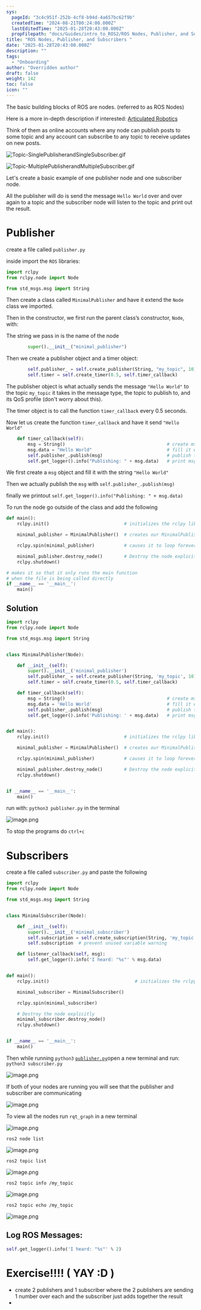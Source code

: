 ```yaml
---
sys:
  pageId: "3c4c951f-252b-4cf8-b94d-4a657bc62f9b"
  createdTime: "2024-08-21T00:24:00.000Z"
  lastEditedTime: "2025-01-28T20:43:00.000Z"
  propFilepath: "docs/Guides/intro_to_ROS2/ROS Nodes, Publisher, and Subscribers .md"
title: "ROS Nodes, Publisher, and Subscribers "
date: "2025-01-28T20:43:00.000Z"
description: ""
tags:
  - "Onboarding"
author: "Overridden author"
draft: false
weight: 142
toc: false
icon: ""
---
```


The basic building blocks of ROS are nodes. (referred to as ROS Nodes)

Here is a more in-depth description if interested: [Articulated Robotics](https://articulatedrobotics.xyz/tutorials/ready-for-ros/ros-overview#2-nodes)

Think of them as online accounts where any node can publish posts to some topic and any account can subscribe to any topic to receive updates on new posts.

![Topic-SinglePublisherandSingleSubscriber.gif](https://docs.ros.org/en/humble/_images/Topic-SinglePublisherandSingleSubscriber.gif)

![Topic-MultiplePublisherandMultipleSubscriber.gif](https://docs.ros.org/en/humble/_images/Topic-MultiplePublisherandMultipleSubscriber.gif)

Let's create a basic example of one publisher node and one subscriber node.

All the publisher will do is send the message `Hello World` over and over again to a topic and the subscriber node will listen to the topic and print out the result.

# Publisher

create a file called `publisher.py` 

inside import the `ROS` libraries:

```python
import rclpy
from rclpy.node import Node

from std_msgs.msg import String
```

Then create a class called `MinimalPublisher` and have it extend the `Node` class we imported.

Then in the constructor, we first run the parent class’s constructor, `Node`, with:

The string we pass in is the name of the node

```python
        super().__init__("minimal_publisher")
```

Then we create a publisher object and a timer object:

```python
        self.publisher_ = self.create_publisher(String, "my_topic", 10)
        self.timer = self.create_timer(0.5, self.timer_callback)
```

The publisher object is what actually sends the message `"Hello World"` to the topic `my_topic` it takes in the message type, the topic to publish to, and its QoS profile (don't worry about this).

The timer object is to call the function `timer_callback` every 0.5 seconds.

Now let us create the function `timer_callback` and have it send `"Hello World"`

```python
    def timer_callback(self):
        msg = String()                                      # create msg object
        msg.data = "Hello World"                            # fill it with data
        self.publisher_.publish(msg)                        # publish the message
        self.get_logger().info("Publishing: " + msg.data)   # print msg
```

We first create a `msg` object and fill it with the string `"Hello World"`

Then we actually publish the `msg` with `self.publisher_.publish(msg)`

finally we printout `self.get_logger().info("Publishing: " + msg.data)`

To run the node go outside of the class and add the following

```python
def main():
    rclpy.init()                            # initializes the rclpy library

    minimal_publisher = MinimalPublisher()  # creates our MinimalPublisher object

    rclpy.spin(minimal_publisher)           # causes it to loop forever

    minimal_publisher.destroy_node()        # Destroy the node explicitly
    rclpy.shutdown()

# makes it so that it only runs the main function
# when the file is being called directly
if __name__ == '__main__': 
    main()
```

## Solution

```python
import rclpy
from rclpy.node import Node

from std_msgs.msg import String


class MinimalPublisher(Node):

    def __init__(self):
        super().__init__('minimal_publisher')
        self.publisher_ = self.create_publisher(String, 'my_topic', 10)
        self.timer = self.create_timer(0.5, self.timer_callback)

    def timer_callback(self):
        msg = String()                                      # create msg object
        msg.data = 'Hello World'                            # fill it with data
        self.publisher_.publish(msg)                        # publish the message
        self.get_logger().info('Publishing: ' + msg.data)   # print msg


def main():
    rclpy.init()                            # initializes the rclpy library

    minimal_publisher = MinimalPublisher()  # creates our MinimalPublisher object

    rclpy.spin(minimal_publisher)           # causes it to loop forever

    minimal_publisher.destroy_node()        # Destroy the node explicitly
    rclpy.shutdown()


if __name__ == '__main__':
    main()
```

run with: `python3 publisher.py` in the terminal

![image.png](https://prod-files-secure.s3.us-west-2.amazonaws.com/d518164a-d88e-44d1-a4ee-3adb3bd8bce0/9214accb-ad5b-44f1-a31c-b3167c59138b/image.png?X-Amz-Algorithm=AWS4-HMAC-SHA256&X-Amz-Content-Sha256=UNSIGNED-PAYLOAD&X-Amz-Credential=ASIAZI2LB466UEB7WQQ5%2F20250226%2Fus-west-2%2Fs3%2Faws4_request&X-Amz-Date=20250226T003650Z&X-Amz-Expires=3600&X-Amz-Security-Token=IQoJb3JpZ2luX2VjEBkaCXVzLXdlc3QtMiJIMEYCIQD4Ox66c2Yp6buRqIkctXUTouRGmLz0OLcP86WqJBHFKAIhAOkGFBeD0s%2BXjnv5fAJjyNnitUQv4oB0Hepi3RtGoBVzKv8DCFEQABoMNjM3NDIzMTgzODA1IgyOul6yEEaa7d4WrEkq3APnb5OSmkNXO4yI7uA4t3k868si21hrkYXT5V%2BZAKzjefIbRik%2FE%2Fg2YuOJdrhrDK%2FQx197s5w9S80HZ0dPLp1BqluU1mDtPYmQgbLec49oHIlP9EvWs9Gxcf%2FFsc0BhgfqKWbkehnSy1Mjq9L%2BAlQQky4qqk4n26nbWDJVIpfBpWCwKPJixJXrtG2mfJhZMpPeAybFrYD3fHJI%2BfNvlzkwVr2TVhZR8k0ovxOUffrhrGdbUMEJbOV4syi1GX0WyFJJdyZNPFAUKB23Lts2ApjOZifo%2FznTnwP77g0elZY69MWJZzKQEQ5mf2XmYlw9ysY8N1fnhIQ%2F5YIHNHYyc4H1%2FVR2ol6DyhdBp%2FH1oLqYLmcdhYfree150OTEE68DTXQg2vGYpbG6VhiqMYNuRLEGxwbWCUpCcyJeJJ0sEPx1FbSYiLcgyfEapIGMEWaJKKvDOIeK2vOvkbVgcDHgdheXXKHS7tJL8O1JeH8v3ZyCv%2F%2FEwiTL20R%2FW40SLLMaRACucfif4Zk6g1yv79V0EB2euqLFX92QSv%2FCuheL07Iv0UDuby66tKCiLNZ4xt%2FFyk3HH4w84t6Qre%2FQdMsOYfTsd2RpRZuBcvBktqhjUwH1CtjEqkS078OCeFepijDDvPm9BjqkAWJRn3iKulolVwGHliATgMA6Op76CO2kB2Taur9TLqUZA5oTtZG5dI0npU8oOrK4hE90LR%2Fe%2FJ2DgORscFC%2FRBuPV1H7zT5nmnUz%2Bv5vxaXKSUMSjKSCP4XO5OhDpuccTRNQQseEG%2BOav60bNAZA%2Bv1xAOJ1ssY7dLLI6a4l1h3nCJc7YdabFoEYCVqMHt6ueTtgX4Mu9oPRnXSzvJSzX%2BjlBCWB&X-Amz-Signature=1d403b33d6607cabd087112fa1097fb7ffc3ce0289d6326061d9b320dbf1fac3&X-Amz-SignedHeaders=host&x-id=GetObject)

To stop the programs do `ctrl+c`

# Subscribers

create a file called `subscriber.py` and paste the following

```python
import rclpy
from rclpy.node import Node

from std_msgs.msg import String


class MinimalSubscriber(Node):

    def __init__(self):
        super().__init__('minimal_subscriber')
        self.subscription = self.create_subscription(String, 'my_topic', self.listener_callback, 10)
        self.subscription  # prevent unused variable warning

    def listener_callback(self, msg):
        self.get_logger().info('I heard: "%s"' % msg.data)


def main():
    rclpy.init()                                # initializes the rclpy library

    minimal_subscriber = MinimalSubscriber()

    rclpy.spin(minimal_subscriber)

    # Destroy the node explicitly
    minimal_subscriber.destroy_node()
    rclpy.shutdown()


if __name__ == '__main__':
    main()
```

Then while running `python3` [`publisher.py`](http://publisher.py/)open a new terminal and run: `python3 subscriber.py` 

![image.png](https://prod-files-secure.s3.us-west-2.amazonaws.com/d518164a-d88e-44d1-a4ee-3adb3bd8bce0/611fccf2-c738-4dbd-94e9-98f209092866/image.png?X-Amz-Algorithm=AWS4-HMAC-SHA256&X-Amz-Content-Sha256=UNSIGNED-PAYLOAD&X-Amz-Credential=ASIAZI2LB466UEB7WQQ5%2F20250226%2Fus-west-2%2Fs3%2Faws4_request&X-Amz-Date=20250226T003650Z&X-Amz-Expires=3600&X-Amz-Security-Token=IQoJb3JpZ2luX2VjEBkaCXVzLXdlc3QtMiJIMEYCIQD4Ox66c2Yp6buRqIkctXUTouRGmLz0OLcP86WqJBHFKAIhAOkGFBeD0s%2BXjnv5fAJjyNnitUQv4oB0Hepi3RtGoBVzKv8DCFEQABoMNjM3NDIzMTgzODA1IgyOul6yEEaa7d4WrEkq3APnb5OSmkNXO4yI7uA4t3k868si21hrkYXT5V%2BZAKzjefIbRik%2FE%2Fg2YuOJdrhrDK%2FQx197s5w9S80HZ0dPLp1BqluU1mDtPYmQgbLec49oHIlP9EvWs9Gxcf%2FFsc0BhgfqKWbkehnSy1Mjq9L%2BAlQQky4qqk4n26nbWDJVIpfBpWCwKPJixJXrtG2mfJhZMpPeAybFrYD3fHJI%2BfNvlzkwVr2TVhZR8k0ovxOUffrhrGdbUMEJbOV4syi1GX0WyFJJdyZNPFAUKB23Lts2ApjOZifo%2FznTnwP77g0elZY69MWJZzKQEQ5mf2XmYlw9ysY8N1fnhIQ%2F5YIHNHYyc4H1%2FVR2ol6DyhdBp%2FH1oLqYLmcdhYfree150OTEE68DTXQg2vGYpbG6VhiqMYNuRLEGxwbWCUpCcyJeJJ0sEPx1FbSYiLcgyfEapIGMEWaJKKvDOIeK2vOvkbVgcDHgdheXXKHS7tJL8O1JeH8v3ZyCv%2F%2FEwiTL20R%2FW40SLLMaRACucfif4Zk6g1yv79V0EB2euqLFX92QSv%2FCuheL07Iv0UDuby66tKCiLNZ4xt%2FFyk3HH4w84t6Qre%2FQdMsOYfTsd2RpRZuBcvBktqhjUwH1CtjEqkS078OCeFepijDDvPm9BjqkAWJRn3iKulolVwGHliATgMA6Op76CO2kB2Taur9TLqUZA5oTtZG5dI0npU8oOrK4hE90LR%2Fe%2FJ2DgORscFC%2FRBuPV1H7zT5nmnUz%2Bv5vxaXKSUMSjKSCP4XO5OhDpuccTRNQQseEG%2BOav60bNAZA%2Bv1xAOJ1ssY7dLLI6a4l1h3nCJc7YdabFoEYCVqMHt6ueTtgX4Mu9oPRnXSzvJSzX%2BjlBCWB&X-Amz-Signature=0659de920a3f67cbec5886be93695c59e8b94246538c8823a8c14628ef6b5f4d&X-Amz-SignedHeaders=host&x-id=GetObject)

If both of your nodes are running you will see that the publisher and subscriber are communicating

![image.png](https://prod-files-secure.s3.us-west-2.amazonaws.com/d518164a-d88e-44d1-a4ee-3adb3bd8bce0/eea428b5-1cf0-43bb-a30b-81cbaf6c5c78/image.png?X-Amz-Algorithm=AWS4-HMAC-SHA256&X-Amz-Content-Sha256=UNSIGNED-PAYLOAD&X-Amz-Credential=ASIAZI2LB466UEB7WQQ5%2F20250226%2Fus-west-2%2Fs3%2Faws4_request&X-Amz-Date=20250226T003650Z&X-Amz-Expires=3600&X-Amz-Security-Token=IQoJb3JpZ2luX2VjEBkaCXVzLXdlc3QtMiJIMEYCIQD4Ox66c2Yp6buRqIkctXUTouRGmLz0OLcP86WqJBHFKAIhAOkGFBeD0s%2BXjnv5fAJjyNnitUQv4oB0Hepi3RtGoBVzKv8DCFEQABoMNjM3NDIzMTgzODA1IgyOul6yEEaa7d4WrEkq3APnb5OSmkNXO4yI7uA4t3k868si21hrkYXT5V%2BZAKzjefIbRik%2FE%2Fg2YuOJdrhrDK%2FQx197s5w9S80HZ0dPLp1BqluU1mDtPYmQgbLec49oHIlP9EvWs9Gxcf%2FFsc0BhgfqKWbkehnSy1Mjq9L%2BAlQQky4qqk4n26nbWDJVIpfBpWCwKPJixJXrtG2mfJhZMpPeAybFrYD3fHJI%2BfNvlzkwVr2TVhZR8k0ovxOUffrhrGdbUMEJbOV4syi1GX0WyFJJdyZNPFAUKB23Lts2ApjOZifo%2FznTnwP77g0elZY69MWJZzKQEQ5mf2XmYlw9ysY8N1fnhIQ%2F5YIHNHYyc4H1%2FVR2ol6DyhdBp%2FH1oLqYLmcdhYfree150OTEE68DTXQg2vGYpbG6VhiqMYNuRLEGxwbWCUpCcyJeJJ0sEPx1FbSYiLcgyfEapIGMEWaJKKvDOIeK2vOvkbVgcDHgdheXXKHS7tJL8O1JeH8v3ZyCv%2F%2FEwiTL20R%2FW40SLLMaRACucfif4Zk6g1yv79V0EB2euqLFX92QSv%2FCuheL07Iv0UDuby66tKCiLNZ4xt%2FFyk3HH4w84t6Qre%2FQdMsOYfTsd2RpRZuBcvBktqhjUwH1CtjEqkS078OCeFepijDDvPm9BjqkAWJRn3iKulolVwGHliATgMA6Op76CO2kB2Taur9TLqUZA5oTtZG5dI0npU8oOrK4hE90LR%2Fe%2FJ2DgORscFC%2FRBuPV1H7zT5nmnUz%2Bv5vxaXKSUMSjKSCP4XO5OhDpuccTRNQQseEG%2BOav60bNAZA%2Bv1xAOJ1ssY7dLLI6a4l1h3nCJc7YdabFoEYCVqMHt6ueTtgX4Mu9oPRnXSzvJSzX%2BjlBCWB&X-Amz-Signature=68aafabe7c35f2c0dd77446314f04102337e1d88aa406e9725ad50bbf7306272&X-Amz-SignedHeaders=host&x-id=GetObject)

To view all the nodes run `rqt_graph` in a new terminal

![image.png](https://prod-files-secure.s3.us-west-2.amazonaws.com/d518164a-d88e-44d1-a4ee-3adb3bd8bce0/1d98e964-4318-4d62-b5c4-8c8f78368598/image.png?X-Amz-Algorithm=AWS4-HMAC-SHA256&X-Amz-Content-Sha256=UNSIGNED-PAYLOAD&X-Amz-Credential=ASIAZI2LB466UEB7WQQ5%2F20250226%2Fus-west-2%2Fs3%2Faws4_request&X-Amz-Date=20250226T003650Z&X-Amz-Expires=3600&X-Amz-Security-Token=IQoJb3JpZ2luX2VjEBkaCXVzLXdlc3QtMiJIMEYCIQD4Ox66c2Yp6buRqIkctXUTouRGmLz0OLcP86WqJBHFKAIhAOkGFBeD0s%2BXjnv5fAJjyNnitUQv4oB0Hepi3RtGoBVzKv8DCFEQABoMNjM3NDIzMTgzODA1IgyOul6yEEaa7d4WrEkq3APnb5OSmkNXO4yI7uA4t3k868si21hrkYXT5V%2BZAKzjefIbRik%2FE%2Fg2YuOJdrhrDK%2FQx197s5w9S80HZ0dPLp1BqluU1mDtPYmQgbLec49oHIlP9EvWs9Gxcf%2FFsc0BhgfqKWbkehnSy1Mjq9L%2BAlQQky4qqk4n26nbWDJVIpfBpWCwKPJixJXrtG2mfJhZMpPeAybFrYD3fHJI%2BfNvlzkwVr2TVhZR8k0ovxOUffrhrGdbUMEJbOV4syi1GX0WyFJJdyZNPFAUKB23Lts2ApjOZifo%2FznTnwP77g0elZY69MWJZzKQEQ5mf2XmYlw9ysY8N1fnhIQ%2F5YIHNHYyc4H1%2FVR2ol6DyhdBp%2FH1oLqYLmcdhYfree150OTEE68DTXQg2vGYpbG6VhiqMYNuRLEGxwbWCUpCcyJeJJ0sEPx1FbSYiLcgyfEapIGMEWaJKKvDOIeK2vOvkbVgcDHgdheXXKHS7tJL8O1JeH8v3ZyCv%2F%2FEwiTL20R%2FW40SLLMaRACucfif4Zk6g1yv79V0EB2euqLFX92QSv%2FCuheL07Iv0UDuby66tKCiLNZ4xt%2FFyk3HH4w84t6Qre%2FQdMsOYfTsd2RpRZuBcvBktqhjUwH1CtjEqkS078OCeFepijDDvPm9BjqkAWJRn3iKulolVwGHliATgMA6Op76CO2kB2Taur9TLqUZA5oTtZG5dI0npU8oOrK4hE90LR%2Fe%2FJ2DgORscFC%2FRBuPV1H7zT5nmnUz%2Bv5vxaXKSUMSjKSCP4XO5OhDpuccTRNQQseEG%2BOav60bNAZA%2Bv1xAOJ1ssY7dLLI6a4l1h3nCJc7YdabFoEYCVqMHt6ueTtgX4Mu9oPRnXSzvJSzX%2BjlBCWB&X-Amz-Signature=2f1c83f5b244615648c2b77b85fbb8f147192476318c7e5bc9fba861f8b4775c&X-Amz-SignedHeaders=host&x-id=GetObject)

`ros2 node list`

![image.png](https://prod-files-secure.s3.us-west-2.amazonaws.com/d518164a-d88e-44d1-a4ee-3adb3bd8bce0/680ac8cf-e6d9-4164-9ece-5b9a6fccffee/image.png?X-Amz-Algorithm=AWS4-HMAC-SHA256&X-Amz-Content-Sha256=UNSIGNED-PAYLOAD&X-Amz-Credential=ASIAZI2LB466UEB7WQQ5%2F20250226%2Fus-west-2%2Fs3%2Faws4_request&X-Amz-Date=20250226T003650Z&X-Amz-Expires=3600&X-Amz-Security-Token=IQoJb3JpZ2luX2VjEBkaCXVzLXdlc3QtMiJIMEYCIQD4Ox66c2Yp6buRqIkctXUTouRGmLz0OLcP86WqJBHFKAIhAOkGFBeD0s%2BXjnv5fAJjyNnitUQv4oB0Hepi3RtGoBVzKv8DCFEQABoMNjM3NDIzMTgzODA1IgyOul6yEEaa7d4WrEkq3APnb5OSmkNXO4yI7uA4t3k868si21hrkYXT5V%2BZAKzjefIbRik%2FE%2Fg2YuOJdrhrDK%2FQx197s5w9S80HZ0dPLp1BqluU1mDtPYmQgbLec49oHIlP9EvWs9Gxcf%2FFsc0BhgfqKWbkehnSy1Mjq9L%2BAlQQky4qqk4n26nbWDJVIpfBpWCwKPJixJXrtG2mfJhZMpPeAybFrYD3fHJI%2BfNvlzkwVr2TVhZR8k0ovxOUffrhrGdbUMEJbOV4syi1GX0WyFJJdyZNPFAUKB23Lts2ApjOZifo%2FznTnwP77g0elZY69MWJZzKQEQ5mf2XmYlw9ysY8N1fnhIQ%2F5YIHNHYyc4H1%2FVR2ol6DyhdBp%2FH1oLqYLmcdhYfree150OTEE68DTXQg2vGYpbG6VhiqMYNuRLEGxwbWCUpCcyJeJJ0sEPx1FbSYiLcgyfEapIGMEWaJKKvDOIeK2vOvkbVgcDHgdheXXKHS7tJL8O1JeH8v3ZyCv%2F%2FEwiTL20R%2FW40SLLMaRACucfif4Zk6g1yv79V0EB2euqLFX92QSv%2FCuheL07Iv0UDuby66tKCiLNZ4xt%2FFyk3HH4w84t6Qre%2FQdMsOYfTsd2RpRZuBcvBktqhjUwH1CtjEqkS078OCeFepijDDvPm9BjqkAWJRn3iKulolVwGHliATgMA6Op76CO2kB2Taur9TLqUZA5oTtZG5dI0npU8oOrK4hE90LR%2Fe%2FJ2DgORscFC%2FRBuPV1H7zT5nmnUz%2Bv5vxaXKSUMSjKSCP4XO5OhDpuccTRNQQseEG%2BOav60bNAZA%2Bv1xAOJ1ssY7dLLI6a4l1h3nCJc7YdabFoEYCVqMHt6ueTtgX4Mu9oPRnXSzvJSzX%2BjlBCWB&X-Amz-Signature=bb129db1a474b9cd5671fe89298e90e3b6ce4490dafed94953c90056d09fd077&X-Amz-SignedHeaders=host&x-id=GetObject)

`ros2 topic list`

![image.png](https://prod-files-secure.s3.us-west-2.amazonaws.com/d518164a-d88e-44d1-a4ee-3adb3bd8bce0/eee2ebe1-27ef-4a4a-96fb-2ca54126fb29/image.png?X-Amz-Algorithm=AWS4-HMAC-SHA256&X-Amz-Content-Sha256=UNSIGNED-PAYLOAD&X-Amz-Credential=ASIAZI2LB466UEB7WQQ5%2F20250226%2Fus-west-2%2Fs3%2Faws4_request&X-Amz-Date=20250226T003650Z&X-Amz-Expires=3600&X-Amz-Security-Token=IQoJb3JpZ2luX2VjEBkaCXVzLXdlc3QtMiJIMEYCIQD4Ox66c2Yp6buRqIkctXUTouRGmLz0OLcP86WqJBHFKAIhAOkGFBeD0s%2BXjnv5fAJjyNnitUQv4oB0Hepi3RtGoBVzKv8DCFEQABoMNjM3NDIzMTgzODA1IgyOul6yEEaa7d4WrEkq3APnb5OSmkNXO4yI7uA4t3k868si21hrkYXT5V%2BZAKzjefIbRik%2FE%2Fg2YuOJdrhrDK%2FQx197s5w9S80HZ0dPLp1BqluU1mDtPYmQgbLec49oHIlP9EvWs9Gxcf%2FFsc0BhgfqKWbkehnSy1Mjq9L%2BAlQQky4qqk4n26nbWDJVIpfBpWCwKPJixJXrtG2mfJhZMpPeAybFrYD3fHJI%2BfNvlzkwVr2TVhZR8k0ovxOUffrhrGdbUMEJbOV4syi1GX0WyFJJdyZNPFAUKB23Lts2ApjOZifo%2FznTnwP77g0elZY69MWJZzKQEQ5mf2XmYlw9ysY8N1fnhIQ%2F5YIHNHYyc4H1%2FVR2ol6DyhdBp%2FH1oLqYLmcdhYfree150OTEE68DTXQg2vGYpbG6VhiqMYNuRLEGxwbWCUpCcyJeJJ0sEPx1FbSYiLcgyfEapIGMEWaJKKvDOIeK2vOvkbVgcDHgdheXXKHS7tJL8O1JeH8v3ZyCv%2F%2FEwiTL20R%2FW40SLLMaRACucfif4Zk6g1yv79V0EB2euqLFX92QSv%2FCuheL07Iv0UDuby66tKCiLNZ4xt%2FFyk3HH4w84t6Qre%2FQdMsOYfTsd2RpRZuBcvBktqhjUwH1CtjEqkS078OCeFepijDDvPm9BjqkAWJRn3iKulolVwGHliATgMA6Op76CO2kB2Taur9TLqUZA5oTtZG5dI0npU8oOrK4hE90LR%2Fe%2FJ2DgORscFC%2FRBuPV1H7zT5nmnUz%2Bv5vxaXKSUMSjKSCP4XO5OhDpuccTRNQQseEG%2BOav60bNAZA%2Bv1xAOJ1ssY7dLLI6a4l1h3nCJc7YdabFoEYCVqMHt6ueTtgX4Mu9oPRnXSzvJSzX%2BjlBCWB&X-Amz-Signature=4432bcae7a58a9377af2dc97d3465b8dc2b59aa5d368816e9cf76e8685eb87c8&X-Amz-SignedHeaders=host&x-id=GetObject)

`ros2 topic info /my_topic`

![image.png](https://prod-files-secure.s3.us-west-2.amazonaws.com/d518164a-d88e-44d1-a4ee-3adb3bd8bce0/6288ef12-cb9e-406f-b9eb-65feed3a9011/image.png?X-Amz-Algorithm=AWS4-HMAC-SHA256&X-Amz-Content-Sha256=UNSIGNED-PAYLOAD&X-Amz-Credential=ASIAZI2LB466UEB7WQQ5%2F20250226%2Fus-west-2%2Fs3%2Faws4_request&X-Amz-Date=20250226T003650Z&X-Amz-Expires=3600&X-Amz-Security-Token=IQoJb3JpZ2luX2VjEBkaCXVzLXdlc3QtMiJIMEYCIQD4Ox66c2Yp6buRqIkctXUTouRGmLz0OLcP86WqJBHFKAIhAOkGFBeD0s%2BXjnv5fAJjyNnitUQv4oB0Hepi3RtGoBVzKv8DCFEQABoMNjM3NDIzMTgzODA1IgyOul6yEEaa7d4WrEkq3APnb5OSmkNXO4yI7uA4t3k868si21hrkYXT5V%2BZAKzjefIbRik%2FE%2Fg2YuOJdrhrDK%2FQx197s5w9S80HZ0dPLp1BqluU1mDtPYmQgbLec49oHIlP9EvWs9Gxcf%2FFsc0BhgfqKWbkehnSy1Mjq9L%2BAlQQky4qqk4n26nbWDJVIpfBpWCwKPJixJXrtG2mfJhZMpPeAybFrYD3fHJI%2BfNvlzkwVr2TVhZR8k0ovxOUffrhrGdbUMEJbOV4syi1GX0WyFJJdyZNPFAUKB23Lts2ApjOZifo%2FznTnwP77g0elZY69MWJZzKQEQ5mf2XmYlw9ysY8N1fnhIQ%2F5YIHNHYyc4H1%2FVR2ol6DyhdBp%2FH1oLqYLmcdhYfree150OTEE68DTXQg2vGYpbG6VhiqMYNuRLEGxwbWCUpCcyJeJJ0sEPx1FbSYiLcgyfEapIGMEWaJKKvDOIeK2vOvkbVgcDHgdheXXKHS7tJL8O1JeH8v3ZyCv%2F%2FEwiTL20R%2FW40SLLMaRACucfif4Zk6g1yv79V0EB2euqLFX92QSv%2FCuheL07Iv0UDuby66tKCiLNZ4xt%2FFyk3HH4w84t6Qre%2FQdMsOYfTsd2RpRZuBcvBktqhjUwH1CtjEqkS078OCeFepijDDvPm9BjqkAWJRn3iKulolVwGHliATgMA6Op76CO2kB2Taur9TLqUZA5oTtZG5dI0npU8oOrK4hE90LR%2Fe%2FJ2DgORscFC%2FRBuPV1H7zT5nmnUz%2Bv5vxaXKSUMSjKSCP4XO5OhDpuccTRNQQseEG%2BOav60bNAZA%2Bv1xAOJ1ssY7dLLI6a4l1h3nCJc7YdabFoEYCVqMHt6ueTtgX4Mu9oPRnXSzvJSzX%2BjlBCWB&X-Amz-Signature=6b171dc0799568221e605321c1cf8102b5df399f208a5aed40f9b700f914eb40&X-Amz-SignedHeaders=host&x-id=GetObject)

`ros2 topic echo /my_topic`

![image.png](https://prod-files-secure.s3.us-west-2.amazonaws.com/d518164a-d88e-44d1-a4ee-3adb3bd8bce0/0a6fcb4d-422d-4a6c-a803-749ef4adf2c6/image.png?X-Amz-Algorithm=AWS4-HMAC-SHA256&X-Amz-Content-Sha256=UNSIGNED-PAYLOAD&X-Amz-Credential=ASIAZI2LB466UEB7WQQ5%2F20250226%2Fus-west-2%2Fs3%2Faws4_request&X-Amz-Date=20250226T003650Z&X-Amz-Expires=3600&X-Amz-Security-Token=IQoJb3JpZ2luX2VjEBkaCXVzLXdlc3QtMiJIMEYCIQD4Ox66c2Yp6buRqIkctXUTouRGmLz0OLcP86WqJBHFKAIhAOkGFBeD0s%2BXjnv5fAJjyNnitUQv4oB0Hepi3RtGoBVzKv8DCFEQABoMNjM3NDIzMTgzODA1IgyOul6yEEaa7d4WrEkq3APnb5OSmkNXO4yI7uA4t3k868si21hrkYXT5V%2BZAKzjefIbRik%2FE%2Fg2YuOJdrhrDK%2FQx197s5w9S80HZ0dPLp1BqluU1mDtPYmQgbLec49oHIlP9EvWs9Gxcf%2FFsc0BhgfqKWbkehnSy1Mjq9L%2BAlQQky4qqk4n26nbWDJVIpfBpWCwKPJixJXrtG2mfJhZMpPeAybFrYD3fHJI%2BfNvlzkwVr2TVhZR8k0ovxOUffrhrGdbUMEJbOV4syi1GX0WyFJJdyZNPFAUKB23Lts2ApjOZifo%2FznTnwP77g0elZY69MWJZzKQEQ5mf2XmYlw9ysY8N1fnhIQ%2F5YIHNHYyc4H1%2FVR2ol6DyhdBp%2FH1oLqYLmcdhYfree150OTEE68DTXQg2vGYpbG6VhiqMYNuRLEGxwbWCUpCcyJeJJ0sEPx1FbSYiLcgyfEapIGMEWaJKKvDOIeK2vOvkbVgcDHgdheXXKHS7tJL8O1JeH8v3ZyCv%2F%2FEwiTL20R%2FW40SLLMaRACucfif4Zk6g1yv79V0EB2euqLFX92QSv%2FCuheL07Iv0UDuby66tKCiLNZ4xt%2FFyk3HH4w84t6Qre%2FQdMsOYfTsd2RpRZuBcvBktqhjUwH1CtjEqkS078OCeFepijDDvPm9BjqkAWJRn3iKulolVwGHliATgMA6Op76CO2kB2Taur9TLqUZA5oTtZG5dI0npU8oOrK4hE90LR%2Fe%2FJ2DgORscFC%2FRBuPV1H7zT5nmnUz%2Bv5vxaXKSUMSjKSCP4XO5OhDpuccTRNQQseEG%2BOav60bNAZA%2Bv1xAOJ1ssY7dLLI6a4l1h3nCJc7YdabFoEYCVqMHt6ueTtgX4Mu9oPRnXSzvJSzX%2BjlBCWB&X-Amz-Signature=a7fe4af1c5b1e7e093645c3e17f4e50e7b018bd5dd909414f5041deca66d3f06&X-Amz-SignedHeaders=host&x-id=GetObject)

## Log ROS Messages:

```python
self.get_logger().info('I heard: "%s"' % 2)
```

# Exercise!!!! ( YAY :D )

- create 2 publishers and 1 subscriber where the 2 publishers are sending 1 number over each and the subscriber just adds together the result
- 
